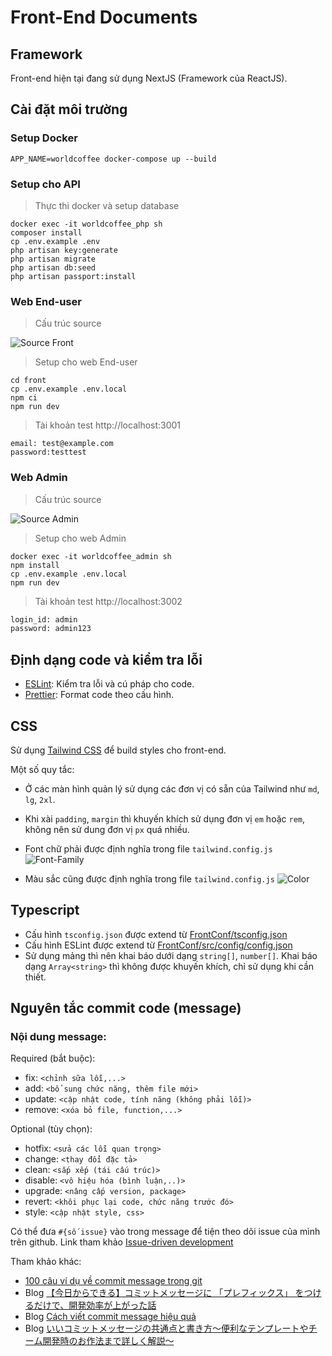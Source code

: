# Front-End Documents

## Framework

Front-end hiện tại đang sử dụng NextJS (Framework của ReactJS).

## Cài đặt môi trường

### Setup Docker

```
APP_NAME=worldcoffee docker-compose up --build
```

### Setup cho API

> Thực thi docker và setup database

```
docker exec -it worldcoffee_php sh
composer install
cp .env.example .env
php artisan key:generate
php artisan migrate
php artisan db:seed
php artisan passport:install
```

### Web End-user

> Cấu trúc source

![Source Front](images/front_source_structure.png)

> Setup cho web End-user

```
cd front
cp .env.example .env.local
npm ci
npm run dev
```

> Tài khoản test http://localhost:3001

```
email: test@example.com
password:testtest
```

### Web Admin

> Cấu trúc source

![Source Admin](images/admin_source_structure.png)

> Setup cho web Admin

```
docker exec -it worldcoffee_admin sh
npm install
cp .env.example .env.local
npm run dev
```

> Tài khoản test http://localhost:3002

```bash
login_id: admin
password: admin123
```

## Định dạng code và kiểm tra lỗi

- [ESLint](https://marketplace.visualstudio.com/items?itemName=dbaeumer.vscode-eslint 'ESLint'): Kiểm tra lỗi và cú pháp cho code.
- [Prettier](https://marketplace.visualstudio.com/items?itemName=esbenp.prettier-vscode 'Prettier'): Format code theo cấu hình.

## CSS

Sử dụng [Tailwind CSS](https://tailwindcss.com 'Tailwind CSS') để build styles cho front-end.

Một số quy tắc:

- Ở các màn hình quản lý sử dụng các đơn vị có sẵn của Tailwind như `md`, `lg`, `2xl`.
- Khi xài `padding`, `margin` thì khuyến khích sử dụng đơn vị `em` hoặc `rem`, không nên sử dung đơn vị `px` quá nhiều.
- Font chữ phải được định nghĩa trong file `tailwind.config.js`
  ![Font-Family](images/font_family_tailwind.png)

- Màu sắc cũng được định nghĩa trong file `tailwind.config.js`
  ![Color](images/color_tailwind.png)

## Typescript

- Cấu hình `tsconfig.json` được extend từ [FrontConf/tsconfig.json](https://github.com/80andCo/FrontConf/blob/main/tsconfig.json 'FrontConf')
- Cấu hình ESLint được extend từ [FrontConf/src/config/config.json](https://github.com/80andCo/FrontConf/blob/main/src/config/config.json 'FrontConf')
- Sử dụng mảng thì nên khai báo dưới dạng `string[]`, `number[]`. Khai báo dạng `Array<string>` thì không được khuyến khích, chỉ sử dụng khi cần thiết.

## Nguyên tắc commit code (message)

### Nội dung message:

Required (bắt buộc):

- fix: `<chỉnh sữa lỗi,...>`
- add: `<bổ sung chức năng, thêm file mới>`
- update: `<cập nhật code, tính năng (không phải lỗi)>`
- remove: `<xóa bỏ file, function,...>`

Optional (tùy chọn):

- hotfix: `<sửa các lỗi quan trọng>`
- change: `<thay đổi đặc tả>`
- clean: `<sắp xếp (tái cấu trúc)>`
- disable: `<vô hiệu hóa (bình luận,..)>`
- upgrade: `<nâng cấp version, package>`
- revert: `<khôi phục lại code, chức năng trước đó>`
- style: `<cập nhật style, css>`

Có thể đưa `#{số issue}` vào trong message để tiện theo dõi issue của mình trên github. Link tham khảo [Issue-driven development](https://gist.github.com/Enchan1207/0ea2c7a7d6a3c16aea5683435d1972f8)

Tham khảo khác:

- [100 câu ví dụ về commit message trong git](https://gist.github.com/Enchan1207/0ea2c7a7d6a3c16aea5683435d1972f8)
- Blog [【今日からできる】コミットメッセージに 「プレフィックス」 をつけるだけで、開発効率が上がった話](https://qiita.com/numanomanu/items/45dd285b286a1f7280ed)
- Blog [Cách viết commit message hiệu quả](https://qiita.com/itosho/items/9565c6ad2ffc24c09364)
- Blog [いいコミットメッセージの共通点と書き方〜便利なテンプレートやチーム開発時のお作法まで詳しく解説〜](https://www.praha-inc.com/lab/posts/commit-message)
